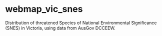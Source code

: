 # webmap_vic_snes
Distribution of threatened Species of National Environmental Significance (SNES) in Victoria, using data from AusGov DCCEEW.
